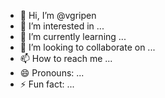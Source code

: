 - 👋 Hi, I’m @vgripen
- 👀 I’m interested in ...
- 🌱 I’m currently learning ...
- 💞️ I’m looking to collaborate on ...
- 📫 How to reach me ...
- 😄 Pronouns: ...
- ⚡ Fun fact: ...

<!---
vgripen/vgripen is a ✨ special ✨ repository because its `README.md` (this file) appears on your GitHub profile.
You can click the Preview link to take a look at your changes.
--->
